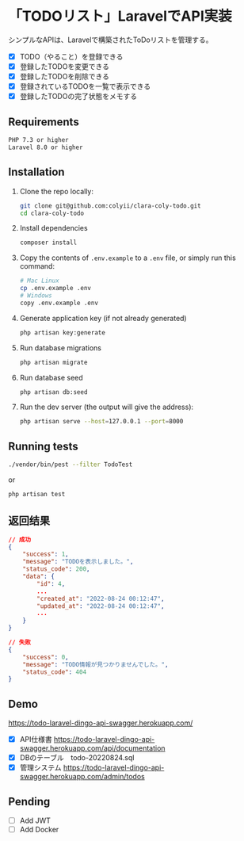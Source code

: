 # 「TODOリスト」LaravelでAPI実装


シンプルなAPIは、Laravelで構築されたToDoリストを管理する。
- [x] TODO（やること）を登録できる
- [x] 登録したTODOを変更できる
- [x] 登録したTODOを削除できる
- [x] 登録されているTODOを一覧で表示できる
- [x] 登録したTODOの完了状態をメモする

## Requirements
```sh
PHP 7.3 or higher
Laravel 8.0 or higher
```

## Installation

1. Clone the repo locally:
    ```sh
    git clone git@github.com:colyii/clara-coly-todo.git
    cd clara-coly-todo
    ```

2. Install dependencies
    ```sh
    composer install
    ```

3. Copy the contents of `.env.example` to a `.env` file, or simply run this command:

    ```bash
    # Mac Linux
    cp .env.example .env
    # Windows
    copy .env.example .env
    ```

4. Generate application key (if not already generated)
    ```sh
    php artisan key:generate
    ```

5. Run database migrations
    ```sh
    php artisan migrate
    ```

6. Run database seed
    ```sh
    php artisan db:seed
    ```

7. Run the dev server (the output will give the address):
    ```sh
    php artisan serve --host=127.0.0.1 --port=8000
    ```

## Running tests
```sh
./vendor/bin/pest --filter TodoTest
```
or
```sh
php artisan test
```

## 返回结果

```json
// 成功
{
    "success": 1,
    "message": "TODOを表示しました。",
    "status_code": 200,
    "data": {
        "id": 4,
        ...
        "created_at": "2022-08-24 00:12:47",
        "updated_at": "2022-08-24 00:12:47",
        ...
    }
}

// 失败
{
    "success": 0,
    "message": "TODO情報が見つかりませんでした。",
    "status_code": 404
}
```


## Demo
https://todo-laravel-dingo-api-swagger.herokuapp.com/

- [x] API仕様書 https://todo-laravel-dingo-api-swagger.herokuapp.com/api/documentation
- [x] DBのテーブル　todo-20220824.sql
- [x] 管理システム https://todo-laravel-dingo-api-swagger.herokuapp.com/admin/todos

## Pending

- [ ] Add JWT
- [ ] Add Docker
